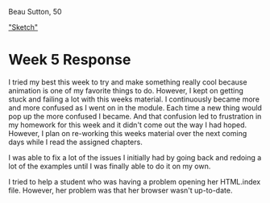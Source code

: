 Beau Sutton, 50

["Sketch"](https://beausutton.github.io/120-work/hw-5/)

# Week 5 Response

I tried my best this week to try and make something really cool because animation is one of my favorite things to do. However, I kept on getting stuck and failing a lot with this weeks material. I continuously became more and more confused as I went on in the module. Each time a new thing would pop up the more confused I became. And that confusion led to frustration in my homework for this week and it didn't come out the way I had hoped. However, I plan on re-working this weeks material over the next coming days while I read the assigned chapters.

I was able to fix a lot of the issues I initially had by going back and redoing a lot of the examples until I was finally able to do it on my own.

I tried to help a student who was having a problem opening her HTML.index file. However, her problem was that her browser wasn't up-to-date.
